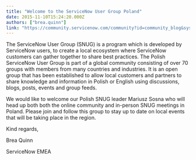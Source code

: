 ```yaml
---
title: "Welcome to the ServiceNow User Group Poland"
date: 2015-11-10T15:24:20.000Z
authors: ["brea.quinn"]
link: "https://community.servicenow.com/community?id=community_blog&sys_id=9f9dae69dbd0dbc01dcaf3231f96192d"
---
```

<p>The ServiceNow User Group (SNUG) is a program which is developed by ServiceNow users, to create a local ecosystem where ServiceNow customers can gather together to share best practices. The Polish ServiceNow User Group is part of a global community consisting of over 70 groups with members from many countries and industries. It is an open group that has been established to allow local customers and partners to share knowledge and information in Polish or English using discussions, blogs, posts, events and group feeds.   </p><p></p><p>We would like to welcome our Polish SNUG leader Mariusz Sosna who will head up both both the online community and in-person SNUG meetings in Poland. Please join and follow this group to stay up to date on local events that will be taking place in the region.</p><p></p><p>Kind regards,</p><p>Brea Quinn</p><p>ServiceNow EMEA</p>